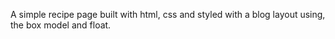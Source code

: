 A simple recipe page built with html, css and styled with a blog layout using, the box model and float.